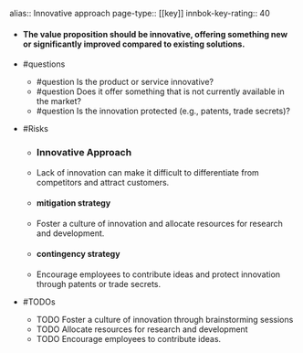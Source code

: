 alias:: Innovative approach
page-type:: [[key]]
innbok-key-rating:: 40
- #### The value proposition should be innovative, offering something new or significantly improved compared to existing solutions.
- #questions
  - #question Is the product or service innovative?
  - #question Does it offer something that is not currently available in the market?
  - #question Is the innovation protected (e.g., patents, trade secrets)?
- #Risks

  - ### Innovative Approach
  - Lack of innovation can make it difficult to differentiate from competitors and attract customers.
  - #### mitigation strategy
  - Foster a culture of innovation and allocate resources for research and development.
  - #### contingency strategy
  - Encourage employees to contribute ideas and protect innovation through patents or trade secrets.
- #TODOs
  - TODO Foster a culture of innovation through brainstorming sessions
  - TODO  Allocate resources for research and development
  - TODO  Encourage employees to contribute ideas.


